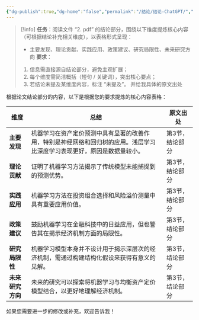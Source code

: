 ```yaml
---
{"dg-publish":true,"dg-home":"false","permalink":"/结论/结论-ChatGPT/","tags":["gardenEntry"],"dgPassFrontmatter":true,"created":"2025-06-15T22:36:33.268+08:00"}
---
```




> [!info]
> **任务**：阅读文件 “2. pdf” 的结论部分，围绕以下维度提炼核心内容（可根据结论补充相关维度），以表格形式呈现：
> - 主要发现、理论贡献、实践应用、政策建议、研究局限性、未来研究方向
> **要求**：
> 1. 信息需直接源自结论部分，避免主观扩展；
> 2. 每个维度需简洁概括（短句 / 关键词），突出核心要点；
> 3. 若结论未提及某维度内容，标注 “未提及”。
> 并给我具体的原文出处

根据论文结论部分的内容，以下是根据您的要求提炼的核心内容表格：

|**维度**|**总结**|**原文出处**|
|---|---|---|
|**主要发现**|机器学习在资产定价预测中具有显著的改善作用，特别是神经网络和回归树的应用。浅层学习比深度学习表现更好，原因是数据量较小。|第3节，结论部分|
|**理论贡献**|证明了机器学习方法揭示了传统模型未能捕捉到的预测优势。|第3节，结论部分|
|**实践应用**|机器学习方法在投资组合选择和风险溢价测量中具有重要应用价值。|第3节，结论部分|
|**政策建议**|鼓励机器学习在金融科技中的日益应用，但也警告其在揭示经济机制方面的局限性。|第3节，结论部分|
|**研究局限性**|机器学习模型本身并不设计用于揭示深层次的经济机制，需通过构建结构化假设来获得有意义的见解。|第3节，结论部分|
|**未来研究方向**|未来的研究可以探索将机器学习与均衡资产定价模型结合，以更好地理解经济机制。|第3节，结论部分|

如果您需要进一步的修改或补充，欢迎告诉我！